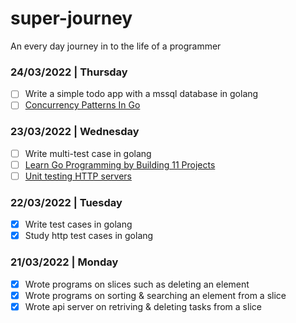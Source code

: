 # super-journey
An every day journey in to the life of a programmer


### 24/03/2022 | Thursday
- [ ] Write a simple todo app with a mssql database in golang
- [ ] [Concurrency Patterns In Go](https://www.youtube.com/watch?v=YEKjSzIwAdA&list=PLwQVGrUPq1c-UvuzhnwutzZ5I4Ze2rUVG&index=2)

### 23/03/2022 | Wednesday
- [ ] Write multi-test case in golang
- [ ] [Learn Go Programming by Building 11 Projects](https://www.youtube.com/watch?v=jFfo23yIWac&list=PLwQVGrUPq1c-UvuzhnwutzZ5I4Ze2rUVG&index=1)
- [ ] [Unit testing HTTP servers](https://www.youtube.com/watch?v=hVFEV-ieeew&list=PLwQVGrUPq1c-UvuzhnwutzZ5I4Ze2rUVG&index=5)

### 22/03/2022 | Tuesday
- [x] Write test cases in golang
- [x] Study http test cases in golang

### 21/03/2022 | Monday
- [x] Wrote programs on slices such as deleting an element
- [x] Wrote programs on sorting & searching an element from a slice
- [x] Wrote api server on retriving & deleting tasks from a slice

